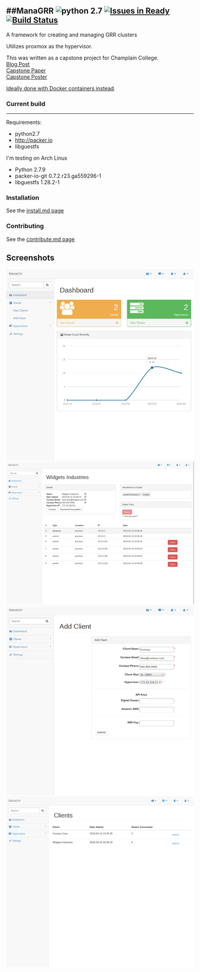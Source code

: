 ##ManaGRR ![python 2.7](http://b.repl.ca/v1/python-2.7-blue.png) [![Issues in Ready](https://badge.waffle.io/thatarchguy/ManaGRR.svg?label=ready&title=Ready)](http://waffle.io/thatarchguy/ManaGRR) [![Build Status](https://travis-ci.org/thatarchguy/ManaGRR.svg)](https://travis-ci.org/thatarchguy/ManaGRR) 
----
A framework for creating and managing GRR clusters 

Utilizes proxmox as the hypervisor.

This was written as a capstone project for Champlain College.   
[Blog Post](http://kevinlaw.info/blog/senior-capstone-managrr/)   
[Capstone Paper](docs/paper/Capstone_Final_KevinLaw.pdf?raw=true)  
[Capstone Poster](docs/paper/poster-kevin_law.pdf?raw=true)  

[Ideally done with Docker containers instead](https://github.com/google/grr/pull/124).
### Current build
---

Requirements:
 - python2.7
 - http://packer.io
 - libguestfs


I'm testing on Arch Linux
 - Python 2.7.9
 - packer-io-git 0.7.2.r23.ga559296-1
 - libguestfs 1.28.2-1

### Installation
See the [install.md page](docs/install.md)

### Contributing
See the [contribute.md page](docs/contribute.md)

## Screenshots
![ManaGRR Dashboard](docs/images/ManaGRR_Dash.png?raw=true)
![ManaGRR ClientAdmin](docs/images/ManaGRR_ClientAdmin.png?raw=true)
![ManaGRR AddClient](docs/images/ManaGRR_AddClient.png?raw=true)
![ManaGRR ClientList](docs/images/ManaGRR_ClientList.png?raw=true)
